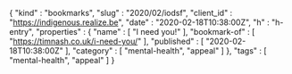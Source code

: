 {
  "kind" : "bookmarks",
  "slug" : "2020/02/iodsf",
  "client_id" : "https://indigenous.realize.be",
  "date" : "2020-02-18T10:38:00Z",
  "h" : "h-entry",
  "properties" : {
    "name" : [ "I need you!" ],
    "bookmark-of" : [ "https://timnash.co.uk/i-need-you/" ],
    "published" : [ "2020-02-18T10:38:00Z" ],
    "category" : [ "mental-health", "appeal" ]
  },
  "tags" : [ "mental-health", "appeal" ]
}
